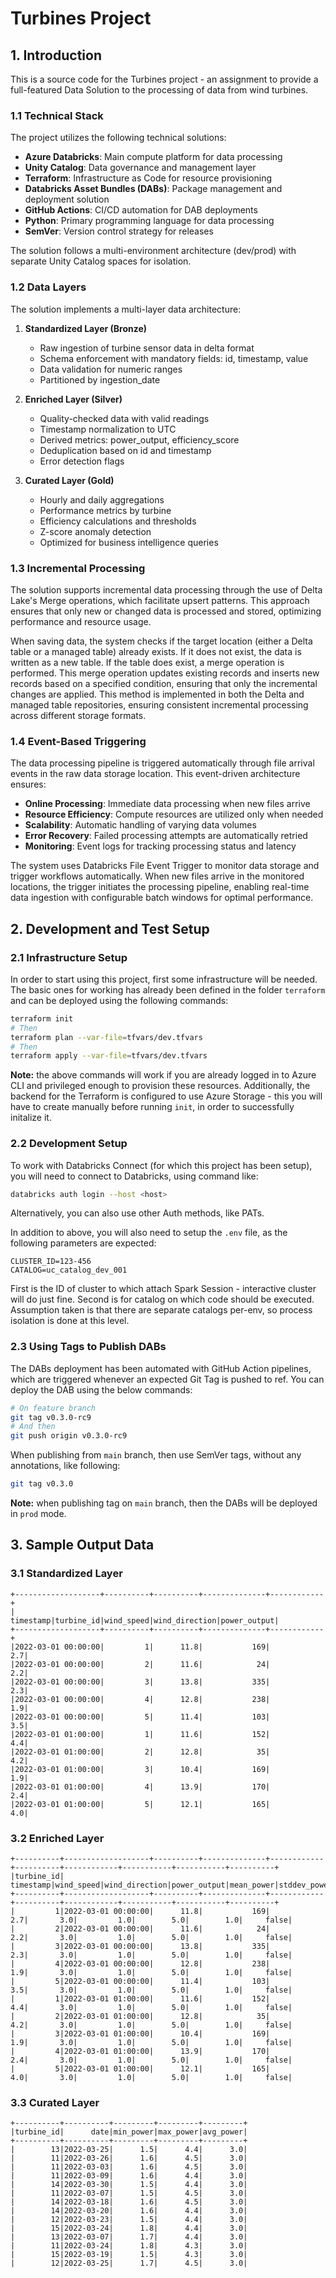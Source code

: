 # Turbines Project
## 1. Introduction
This is a source code for the Turbines project - an assignment to provide a full-featured Data Solution to the processing of data from wind turbines.

### 1.1 Technical Stack
The project utilizes the following technical solutions:

- **Azure Databricks**: Main compute platform for data processing
- **Unity Catalog**: Data governance and management layer
- **Terraform**: Infrastructure as Code for resource provisioning
- **Databricks Asset Bundles (DABs)**: Package management and deployment solution
- **GitHub Actions**: CI/CD automation for DAB deployments
- **Python**: Primary programming language for data processing
- **SemVer**: Version control strategy for releases

The solution follows a multi-environment architecture (dev/prod) with separate Unity Catalog spaces for isolation.

### 1.2 Data Layers
The solution implements a multi-layer data architecture:

1. **Standardized Layer (Bronze)**
    - Raw ingestion of turbine sensor data in delta format
    - Schema enforcement with mandatory fields: id, timestamp, value
    - Data validation for numeric ranges
    - Partitioned by ingestion_date

2. **Enriched Layer (Silver)**
    - Quality-checked data with valid readings
    - Timestamp normalization to UTC
    - Derived metrics: power_output, efficiency_score
    - Deduplication based on id and timestamp
    - Error detection flags

3. **Curated Layer (Gold)**
    - Hourly and daily aggregations
    - Performance metrics by turbine
    - Efficiency calculations and thresholds
    - Z-score anomaly detection
    - Optimized for business intelligence queries

### 1.3 Incremental Processing
The solution supports incremental data processing through the use of Delta Lake's Merge operations, which facilitate upsert patterns. This approach ensures that only new or changed data is processed and stored, optimizing performance and resource usage.

When saving data, the system checks if the target location (either a Delta table or a managed table) already exists. If it does not exist, the data is written as a new table. If the table does exist, a merge operation is performed. This merge operation updates existing records and inserts new records based on a specified condition, ensuring that only the incremental changes are applied. This method is implemented in both the Delta and managed table repositories, ensuring consistent incremental processing across different storage formats.

### 1.4 Event-Based Triggering
The data processing pipeline is triggered automatically through file arrival events in the raw data storage location. This event-driven architecture ensures:

- **Online Processing**: Immediate data processing when new files arrive
- **Resource Efficiency**: Compute resources are utilized only when needed
- **Scalability**: Automatic handling of varying data volumes
- **Error Recovery**: Failed processing attempts are automatically retried
- **Monitoring**: Event logs for tracking processing status and latency

The system uses Databricks File Event Trigger to monitor data storage and trigger workflows automatically. When new files arrive in the monitored locations, the trigger initiates the processing pipeline, enabling real-time data ingestion with configurable batch windows for optimal performance.

## 2. Development and Test Setup
### 2.1 Infrastructure Setup
In order to start using this project, first some infrastructure will be needed. The basic ones for working has already been defined in the folder `terraform` and can be deployed using the following commands:
```sh
terraform init
# Then
terraform plan --var-file=tfvars/dev.tfvars
# Then
terraform apply --var-file=tfvars/dev.tfvars
```

**Note:** the above commands will work if you are already logged in to Azure CLI and privileged enough to provision these resources. Additionally, the backend for the Terraform is configured to use Azure Storage - this you will have to create manually before running `init`, in order to successfully initalize it. 

### 2.2 Development Setup
To work with Databricks Connect (for which this project has been setup), you will need to connect to Databricks, using command like:
```sh
databricks auth login --host <host>
```

Alternatively, you can also use other Auth methods, like PATs.

In addition to above, you will also need to setup the `.env` file, as the following parameters are expected:
```
CLUSTER_ID=123-456
CATALOG=uc_catalog_dev_001
```
First is the ID of cluster to which attach Spark Session - interactive cluster will do just fine.
Second is for catalog on which code should be executed. Assumption taken is that there are separate catalogs per-env, so process isolation is done at this level.

### 2.3 Using Tags to Publish DABs
The DABs deployment has been automated with GitHub Action pipelines, which are triggered whenever an expected Git Tag is pushed to ref. You can deploy the DAB using the below commands:
```sh
# On feature branch
git tag v0.3.0-rc9
# And then
git push origin v0.3.0-rc9
```

When publishing from `main` branch, then use SemVer tags, without any annotations, like following:
```sh
git tag v0.3.0
```

**Note:** when publishing tag on `main` branch, then the DABs will be deployed in `prod` mode.

## 3. Sample Output Data
### 3.1 Standardized Layer
```
+-------------------+----------+----------+--------------+------------+
|          timestamp|turbine_id|wind_speed|wind_direction|power_output|
+-------------------+----------+----------+--------------+------------+
|2022-03-01 00:00:00|         1|      11.8|           169|         2.7|
|2022-03-01 00:00:00|         2|      11.6|            24|         2.2|
|2022-03-01 00:00:00|         3|      13.8|           335|         2.3|
|2022-03-01 00:00:00|         4|      12.8|           238|         1.9|
|2022-03-01 00:00:00|         5|      11.4|           103|         3.5|
|2022-03-01 01:00:00|         1|      11.6|           152|         4.4|
|2022-03-01 01:00:00|         2|      12.8|            35|         4.2|
|2022-03-01 01:00:00|         3|      10.4|           169|         1.9|
|2022-03-01 01:00:00|         4|      13.9|           170|         2.4|
|2022-03-01 01:00:00|         5|      12.1|           165|         4.0|
```

### 3.2 Enriched Layer
```
+----------+-------------------+----------+--------------+------------+----------+------------+-----------+-----------+----------+
|turbine_id|          timestamp|wind_speed|wind_direction|power_output|mean_power|stddev_power|upper_bound|lower_bound|is_anomaly|
+----------+-------------------+----------+--------------+------------+----------+------------+-----------+-----------+----------+
|         1|2022-03-01 00:00:00|      11.8|           169|         2.7|       3.0|         1.0|        5.0|        1.0|     false|
|         2|2022-03-01 00:00:00|      11.6|            24|         2.2|       3.0|         1.0|        5.0|        1.0|     false|
|         3|2022-03-01 00:00:00|      13.8|           335|         2.3|       3.0|         1.0|        5.0|        1.0|     false|
|         4|2022-03-01 00:00:00|      12.8|           238|         1.9|       3.0|         1.0|        5.0|        1.0|     false|
|         5|2022-03-01 00:00:00|      11.4|           103|         3.5|       3.0|         1.0|        5.0|        1.0|     false|
|         1|2022-03-01 01:00:00|      11.6|           152|         4.4|       3.0|         1.0|        5.0|        1.0|     false|
|         2|2022-03-01 01:00:00|      12.8|            35|         4.2|       3.0|         1.0|        5.0|        1.0|     false|
|         3|2022-03-01 01:00:00|      10.4|           169|         1.9|       3.0|         1.0|        5.0|        1.0|     false|
|         4|2022-03-01 01:00:00|      13.9|           170|         2.4|       3.0|         1.0|        5.0|        1.0|     false|
|         5|2022-03-01 01:00:00|      12.1|           165|         4.0|       3.0|         1.0|        5.0|        1.0|     false|
```

### 3.3 Curated Layer
```
+----------+----------+---------+---------+---------+
|turbine_id|      date|min_power|max_power|avg_power|
+----------+----------+---------+---------+---------+
|        13|2022-03-25|      1.5|      4.4|      3.0|
|        11|2022-03-26|      1.6|      4.5|      3.0|
|        11|2022-03-03|      1.6|      4.5|      3.0|
|        11|2022-03-09|      1.6|      4.4|      3.0|
|        14|2022-03-30|      1.5|      4.4|      3.0|
|        11|2022-03-07|      1.5|      4.5|      3.0|
|        14|2022-03-18|      1.6|      4.5|      3.0|
|        14|2022-03-20|      1.6|      4.4|      3.0|
|        12|2022-03-23|      1.5|      4.4|      3.0|
|        15|2022-03-24|      1.8|      4.4|      3.0|
|        13|2022-03-07|      1.7|      4.4|      3.0|
|        11|2022-03-24|      1.8|      4.3|      3.0|
|        15|2022-03-19|      1.5|      4.3|      3.0|
|        12|2022-03-25|      1.7|      4.5|      3.0|
```